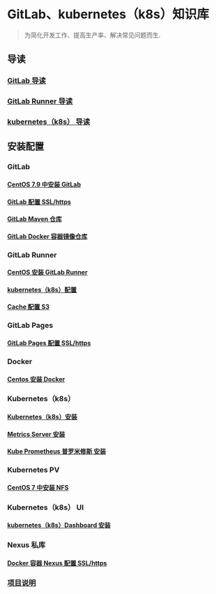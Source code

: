 # GitLab、kubernetes（k8s）知识库

> 为简化开发工作、提高生产率、解决常见问题而生.

## 导读

### [GitLab 导读](guide/gitlab.md)

### [GitLab Runner 导读](guide/gitlab-runner.md)

### [kubernetes（k8s） 导读](guide/k8s.md)

## 安装配置

### GitLab

#### [CentOS 7.9 中安装 GitLab](gitlab/centos-7.9-install.md)

#### [GitLab 配置 SSL/https](gitlab/https-configuration.md)

#### [GitLab Maven 仓库](gitlab/maven-configuration.md)

#### [GitLab Docker 容器镜像仓库](gitlab/docker-configuration.md)

### GitLab Runner

#### [CentOS 安装 GitLab Runner](gitlab-runner/centos-install.md)

#### [kubernetes（k8s）配置](gitlab-runner/k8s-configuration.md)

#### [Cache 配置 S3](gitlab-runner/cache-s3-configuration.md)

### GitLab Pages

#### [GitLab Pages 配置 SSL/https](gitlab/pages-https-configuration.md)

### Docker

#### [Centos 安装 Docker](docker/centos-install.md)

### Kubernetes（k8s）

#### [Kubernetes（k8s）安装](k8s/centos-install.md)

#### [Metrics Server 安装](k8s/metrics-server-install.md)

#### [Kube Prometheus 普罗米修斯 安装](k8s/kube-prometheus-install.md)

### Kubernetes PV

#### [CentOS 7 中安装 NFS](pv/centos-7-nfs-install.md)

### Kubernetes（k8s） UI

#### [kubernetes（k8s）Dashboard 安装](k8s-ui/dashboard-install.md)

### Nexus 私库

#### [Docker 容器 Nexus 配置 SSL/https](nexus/https-configuration.md)

### [项目说明](README-repository.md)
